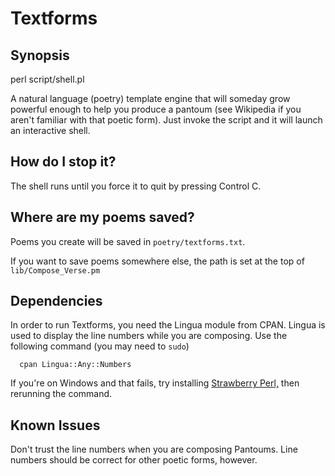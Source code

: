 # Textforms

## Synopsis

   perl script/shell.pl

A natural language (poetry) template engine that will someday grow
powerful enough to help you produce a pantoum (see Wikipedia if you
aren't familiar with that poetic form). Just invoke the script and it
will launch an interactive shell.

## How do I stop it?

The shell runs until you force it to quit by pressing
Control C.

## Where are my poems saved?

Poems you create will be saved in `poetry/textforms.txt`.

If you want to save poems somewhere else, the path is set at the top
of `lib/Compose_Verse.pm`

## Dependencies

In order to run Textforms, you need the Lingua module from CPAN.
Lingua is used to display the line numbers while you are composing.
Use the following command (you may need to `sudo`)

      cpan Lingua::Any::Numbers

If you're on Windows and that fails, try installing 
[Strawberry Perl,](http://strawberryperl.com/ "Larry Wall recommends Strawberry Perl for Windows")
then rerunning the command.

## Known Issues

Don't trust the line numbers when you are composing Pantoums.  Line
numbers should be correct for other poetic forms, however.
